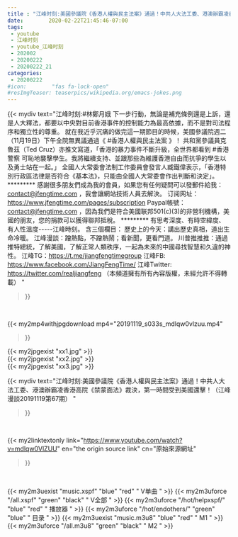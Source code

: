 ```yaml
---
title : "江峰时刻:美國參議院《香港人權與民主法案》通過！中共人大法工委、港澳辦霸凌香港高院《禁蒙面法》裁決，第一時間受到美國還擊！（江峰漫談20191119第67期） "
date:        2020-02-22T21:45:46-07:00
tags:
 - youtube
 - 江峰时刻
 - youtube_江峰时刻
 - 202002
 - 20200222
 - 20200222_21
categories:
 - 20200222
#icon:        "fas fa-lock-open"
#resImgTeaser: teaserpics/wikipedia.org/emacs-jokes.png
---
```


{{< mydiv text="江峰时刻:#林鄭月娥 下一步行動，無論是補充條例還是上訴，還是人大釋法，都要以中央對目前香港事件的控制能力為最高依據，而不是對司法程序和獨立性的尊重。 就在我近乎沉痛的做完這一期節目的時候，美國參議院週二（11月19日）下午全院無異議通過《 #香港人權與民主法案 》！ 共和黨參議員克魯茲（Ted Cruz）亦推文寫道，「香港的暴力事件不斷升級，全世界都看到 #香港警察 可恥地襲擊學生。我將繼續支持、並跟那些為維護香港自由而抗爭的學生以及勇士站在一起。」 全國人大常委會法制工作委員會發言人臧鐵偉表示，「香港特別行政區法律是否符合《基本法》，只能由全國人大常委會作出判斷和決定」。     ********* 感謝很多朋友們成為我的會員，如果您有任何疑問可以發郵件給我：contact@jfengtime.com ，我會讓網站技術人員去解決。 订阅网址：https://www.jfengtime.com/pages/subscription Paypal帳號：contact@jfengtime.com ，因為我們是符合美國联邦501(c)(3)的非營利機構，美國的朋友，您的捐款可以獲得聯邦抵稅。     ********* 有思考深度、有時空緯度、有人性溫度-----江峰時刻。 含三個欄目： 歷史上的今天：講出歷史真相，道出生命冷暖。 江峰漫談：蹭熱點，不蹭熱鬧；看新聞，更看門道。 川普推推推：通過推特總統，了解美國，了解正常人類秩序，一起為未來的中國尋找智慧和久違的神性。  江峰TG：https://t.me/jiangfengtimegroup 江峰FB: https://www.facebook.com/JiangFengTime/ 江峰Twitter: https://twitter.com/realjiangfeng （本頻道擁有所有內容版權，未經允許不得轉載） "
>}}
<br>


{{< my2mp4withjpgdownload mp4="20191119_s033s_mdlqw0vlzuu.mp4"
>}}

{{< my2jpgexist "xx1.jpg" >}}<br>
{{< my2jpgexist "xx2.jpg" >}}<br>
{{< my2jpgexist "xx3.jpg" >}}<br>



{{< mydiv text="江峰时刻:美國參議院《香港人權與民主法案》通過！中共人大法工委、港澳辦霸凌香港高院《禁蒙面法》裁決，第一時間受到美國還擊！（江峰漫談20191119第67期） "
>}}
<br>

{{< my2linktextonly link="https://www.youtube.com/watch?v=mdlqw0VlZUU"
en="the origin source link" cn="原始來源網址"
>}}


<br>

{{< my2m3uexist "music.xspf"        "blue"   "red"    " V单曲 " >}} {{< my2m3uforce "/all.xspf"         "green"  "black"  " V全部 " >}} {{< my2m3uforce "/hot/helpxspf/"    "blue"   "red"    " 播放器 " >}} {{< my2m3uforce "/hot/endothers/"   "green"  "blue"   " 目录 " >}} {{< my2m3uexist "music.m3u8"        "blue"   "red"    " M1 " >}} {{< my2m3uforce "/all.m3u8"         "green"  "black"  " M2 " >}} 
